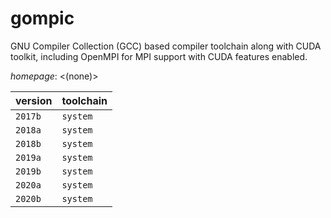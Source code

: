 # gompic

GNU Compiler Collection (GCC) based compiler toolchain along with CUDA toolkit,  including OpenMPI for MPI support with CUDA features enabled.

*homepage*: <(none)>

version | toolchain
--------|----------
``2017b`` | ``system``
``2018a`` | ``system``
``2018b`` | ``system``
``2019a`` | ``system``
``2019b`` | ``system``
``2020a`` | ``system``
``2020b`` | ``system``
